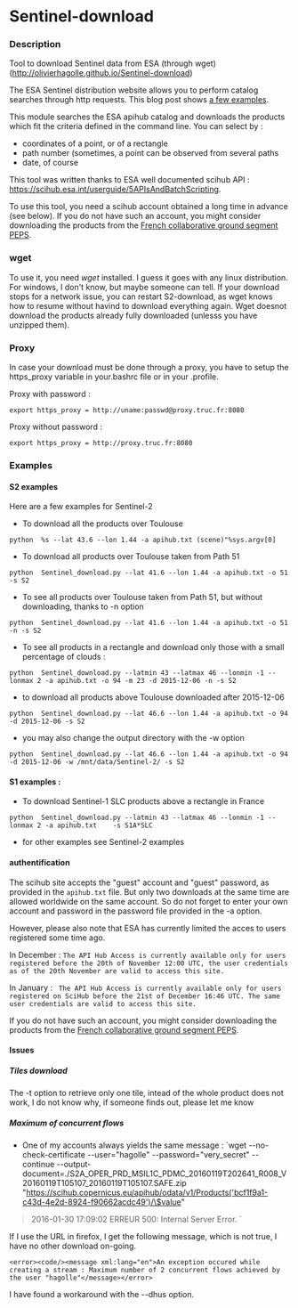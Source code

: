# Sentinel-download
### Description
Tool to download Sentinel data from ESA (through wget)
(http://olivierhagolle.github.io/Sentinel-download)

The ESA Sentinel distribution website allows you to perform catalog searches through http requests. This blog post shows [a few examples](http://www.cesbio.ups-tlse.fr/multitemp/?p=6419). 

This module searches the ESA apihub catalog and downloads the products which fit the criteria defined in the command line.
You can select by :
- coordinates of a point, or of a rectangle
- path number (sometimes, a point can be observed from several paths
- date, of course

This tool was written thanks to ESA well documented scihub API : https://scihub.esa.int/userguide/5APIsAndBatchScripting.

To use this tool, you need a scihub account obtained a long time in advance (see below). If you do not have such an account, you might consider downloading the products from the [French collaborative ground segment PEPS](https://github.com/olivierhagolle/peps_download).

### wget
To use it, you need *wget* installed. I guess it goes with any linux distribution. For windows, I don't know, but maybe someone can tell.
If your download stops for a network issue, you can restart S2-download, as wget knows how to resume without havind to download everything again. Wget doesnot download the products already fully downloaded (unlesss you have unzipped them).

### Proxy
In case your download must be done through a proxy, you have to setup the https_proxy variable in your.bashrc file or in your .profile.

Proxy with password :

`export https_proxy = http://uname:passwd@proxy.truc.fr:8080`

Proxy without password :

`export https_proxy = http://proxy.truc.fr:8080`

### Examples
#### S2 examples
Here are a few examples for Sentinel-2
- To download all the products over Toulouse

`python  %s --lat 43.6 --lon 1.44 -a apihub.txt (scene)"%sys.argv[0]`

- To download all products over Toulouse taken from Path 51

`python  Sentinel_download.py --lat 41.6 --lon 1.44 -a apihub.txt -o 51 -s S2`

- To see all products over Toulouse taken from Path 51, but without downloading, thanks to -n option

`python  Sentinel_download.py --lat 41.6 --lon 1.44 -a apihub.txt -o 51 -n -s S2`

- To see all products in a rectangle and download only those with a small percentage of clouds :

`python  Sentinel_download.py --latmin 43 --latmax 46 --lonmin -1 --lonmax 2 -a apihub.txt -o 94 -m 23 -d 2015-12-06 -n -s S2`

- to download all products above Toulouse downloaded after 2015-12-06

`python  Sentinel_download.py --lat 46.6 --lon 1.44 -a apihub.txt -o 94 -d 2015-12-06 -s S2`

- you may also change the output directory with the -w option

`python  Sentinel_download.py --lat 46.6 --lon 1.44 -a apihub.txt -o 94 -d 2015-12-06 -w /mnt/data/Sentinel-2/ -s S2`

#### S1 examples :
- To download Sentinel-1 SLC products above a rectangle in France 


`python  Sentinel_download.py --latmin 43 --latmax 46 --lonmin -1 --lonmax 2 -a apihub.txt    -s S1A*SLC`

- for other examples see Sentinel-2 examples

#### authentification
The scihub site accepts the "guest" account and "guest" password, as provided in the `apihub.txt` file. But only two downloads at the same time are allowed worldwide on the same account. So do not forget to enter your own account and password in the password file provided in the -a option.


However, please also note that ESA has currently limited the acces to users registered some time ago.

In December :
`The API Hub Access is currently available only for users registered before the 20th of November 12:00 UTC, the user credentials as of the 20th November are valid to access this site.`
        
In January :
` The API Hub Access is currently available only for users registered on SciHub before the 21st of December 16:46 UTC. The same user credentials are valid to access this site.`

If you do not have such an account, you might consider downloading the products from the [French collaborative ground segment PEPS](https://github.com/olivierhagolle/peps_download).

#### Issues
##### Tiles download
The -t option to retrieve only one tile, intead of the whole product does not work, I do not know why, if someone finds out, please let me know
##### Maximum of concurrent flows
- One of my accounts always yields the same message :
`wget --no-check-certificate --user="hagolle" --password="very_secret" --continue --output-document=./S2A_OPER_PRD_MSIL1C_PDMC_20160119T202641_R008_V20160119T105107_20160119T105107.SAFE.zip "https://scihub.copernicus.eu/apihub/odata/v1/Products('bcf1f9a1-c43d-4e2d-8924-f90662acdc49')/\$value"
> 2016-01-30 17:09:02 ERREUR 500: Internal Server Error. `

If I use the URL in firefox, I get the following message, which is not true, I have no other download on-going.

`<error><code/><message xml:lang="en">An exception occured while creating a stream : Maximum number of 2 concurrent flows achieved by the user "hagolle"</message></error>`

I have found a workaround with the --dhus option.


